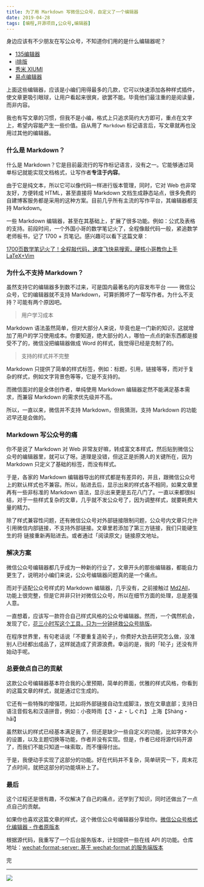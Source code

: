 ```yaml
---
title: 为了用 Markdown 写微信公众号，自定义了一个编辑器
date: 2019-04-28
tags: [编程,开源项目,公众号,编辑器]
---
```


身边应该有不少朋友在写公众号，不知道你们用的是什么编辑器呢？

- [135编辑器](http://www.135editor.com/)
- [i排版](http://ipaiban.com/bianji)
- [秀米 XIUMI](https://xiumi.us/#/)
- [易点编辑器](http://www.wxeditor.com/)

上面这些编辑器，应该是小编们用得最多的几款，它可以快速添加各种样式插件，使文章更吸引眼球，让用户看起来很爽，欲罢不能。毕竟他们最注重的是阅读量，而非内容。

我也有写文章的习惯，但我不是小编，格式上只追求简约大方即可，重点在文字上，希望内容能产生一些价值。自从用了 `Markdown` 标记语言后，写文章就再也没用过其他的编辑器。

### 什么是 Markdown？
什么是 Markdown？它是目前最流行的写作标记语言，没有之一。它能够通过简单标记就能实现文档格式，让写作者**专注于内容**。

由于它是纯文本，所以它可以像代码一样进行版本管理，同时，它对 Web 也非常友好，方便转成 HTML，甚至直接将 Markdown 文档生成静态站点，很多免费的自建博客服务都是采用的这种方案。目前几乎所有主流的写作平台，其编辑器都支持 Markdown。

一些 Markdown 编辑器，甚至在其基础上，扩展了很多功能。例如：公式及表格的支持。前段时间，一个外国小哥的数学笔记火了，全程像敲代码一般，紧追数学老师板书，记了 1700 + 页笔记。感兴趣可以看下这篇文章：

[1700页数学笔记火了！全程敲代码，速度飞快易搜索，硬核小哥教你上手LaTeX+Vim](https://mp.weixin.qq.com/s/QpJWyLY5AyrXGF-j7LYTGg)

### 为什么不支持 Markdown？
虽然支持它的编辑器多到数不过来，可是国内最著名的内容发布平台 —— 微信公众号，它的编辑器就不支持 Markdown，可算折腾坏了一帮写作者。为什么不支持？可能有两个原因吧。

> 用户学习成本

Markdown 语法虽然简单，但对大部分人来说，毕竟也是一门新的知识，这就增加了用户的学习使用成本。你要知道，绝大部分的人，哪怕一点点的新东西都是接受不了的，微信没把编辑器做成 Word 的样式，我觉得已经是克制了的。

> 支持的样式并不完整

Markdown 只提供了简单的样式标签，例如：标题，引用，链接等等，而对于复杂的样式，例如文字背景色等等，它是不支持的。

而微信面对的是全体创作者，单纯使用 Markdown 编辑器定然不能满足基本需求，而兼容 Markdown 的需求优先级并不高。

所以，一直以来，微信并不支持 Markdown，但我猜测，支持 Markdown 的功能迟早还是会做的。

### Markdown 写公众号的痛
你不是说了 Markdown 对 Web 非常友好嘛，转成富文本样式，然后贴到微信公众号的编辑器里，就可以了呀。道理是没错，但这正是折腾人的关键所在，因为 Markdown 只定义了基础的标签，而没有样式。

于是，各家的 Markdown 编辑器导出的样式都是有差异的，并且，跟微信公众号上的默认样式也不兼容。所以，贴进去后，显示出来的样式各不相同，如果文章里再有一些非标准的 Markdown 语法，显示出来更是五花八门了。一直以来都很纠结，对于一些样式复杂的文章，几乎就不发公众号了，因为调整样式，就要耗费大量的精力。

除了样式兼容性问题，还有微信公众号对外部链接限制问题，公众号内文章只允许引用微信内部链接，不支持外部链接。文章里若添加了第三方链接，我们只能硬生生的将 链接重新再贴进去。或者通过「阅读原文」链接原文地址。

### 解决方案
微信公众号编辑器都几乎成为一种新的行业了，文章开头的那些编辑器，都能自力更生了，说明对小编们来说，公众号编辑器问题真的是一个痛点。

而对于适配公众号样式的 Markdown 编辑器，几乎没有，之前接触过 [Md2All](http://md.aclickall.com/)，功能上很完整，但是它并非只针对微信公众号，所以在细节方面的处理，总是差强人意。

一直想着，应该写一款符合自己样式风格的公众号编辑器。然而，一个偶然机会，发现了它，[花三小时写这个工具，只为一分钟拯救公众号排版](https://mp.weixin.qq.com/s/pn0LzyfgUj6rGUfVHUksjg)。

在程序世界里，有句老话说「不要重复造轮子」，你费好大劲去研究怎么做，没准别人已经都出成品了，这样就造成了资源浪费。幸运的是，我的「轮子」还没有开始动手呢。

### 总要做点自己的贡献
这款公众号编辑器基本符合我的心里预期，简单的界面，优雅的样式风格，你看到的这篇文章的样式，就是通过它生成的。

它还有一些特殊的增强项，比如将外部链接自动生成脚注，放在文章底部；支持日语注音假名和汉语拼音，例如：小夜時雨【さ・よ・しぐれ】  上海【Shàng・hǎi】

虽然默认的样式已经基本满足我了，但还是缺少一些自定义的功能，比如字体大小的设置，以及主题切换等功能，作者并没有实现。但是，作者已经将源代码开源了，而我们不能只知道一味索取，而不懂得付出。

于是，我便动手实现了这部分的功能。好在代码并不复杂，简单研究一下，周末花了点时间，就把这部分的功能填补上了。

### 最后
这个过程还是很有趣，不仅解决了自己的痛点，还学到了知识，同时还做出了一点点自己的贡献。

如果你也喜欢这篇文章的样式，这个微信公众号编辑器分享给你。[微信公众号格式化编辑器 - 作者原版本](https://lab.lyric.im/wxformat/)
 
根据源代码，我重写了一个后台服务版本，计划提供一些在线 API 的功能。仓库地址：[wechat-format-server: 基于 wechat-format 的服务端版本](https://github.com/pengloo53/wechat-format-server)

完

---
![](/image/weixin.jpg)